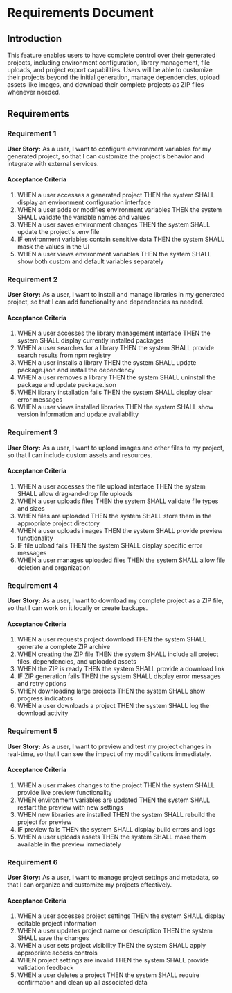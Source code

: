 # Requirements Document

## Introduction

This feature enables users to have complete control over their generated projects, including environment configuration, library management, file uploads, and project export capabilities. Users will be able to customize their projects beyond the initial generation, manage dependencies, upload assets like images, and download their complete projects as ZIP files whenever needed.

## Requirements

### Requirement 1

**User Story:** As a user, I want to configure environment variables for my generated project, so that I can customize the project's behavior and integrate with external services.

#### Acceptance Criteria

1. WHEN a user accesses a generated project THEN the system SHALL display an environment configuration interface
2. WHEN a user adds or modifies environment variables THEN the system SHALL validate the variable names and values
3. WHEN a user saves environment changes THEN the system SHALL update the project's .env file
4. IF environment variables contain sensitive data THEN the system SHALL mask the values in the UI
5. WHEN a user views environment variables THEN the system SHALL show both custom and default variables separately

### Requirement 2

**User Story:** As a user, I want to install and manage libraries in my generated project, so that I can add functionality and dependencies as needed.

#### Acceptance Criteria

1. WHEN a user accesses the library management interface THEN the system SHALL display currently installed packages
2. WHEN a user searches for a library THEN the system SHALL provide search results from npm registry
3. WHEN a user installs a library THEN the system SHALL update package.json and install the dependency
4. WHEN a user removes a library THEN the system SHALL uninstall the package and update package.json
5. WHEN library installation fails THEN the system SHALL display clear error messages
6. WHEN a user views installed libraries THEN the system SHALL show version information and update availability

### Requirement 3

**User Story:** As a user, I want to upload images and other files to my project, so that I can include custom assets and resources.

#### Acceptance Criteria

1. WHEN a user accesses the file upload interface THEN the system SHALL allow drag-and-drop file uploads
2. WHEN a user uploads files THEN the system SHALL validate file types and sizes
3. WHEN files are uploaded THEN the system SHALL store them in the appropriate project directory
4. WHEN a user uploads images THEN the system SHALL provide preview functionality
5. IF file upload fails THEN the system SHALL display specific error messages
6. WHEN a user manages uploaded files THEN the system SHALL allow file deletion and organization

### Requirement 4

**User Story:** As a user, I want to download my complete project as a ZIP file, so that I can work on it locally or create backups.

#### Acceptance Criteria

1. WHEN a user requests project download THEN the system SHALL generate a complete ZIP archive
2. WHEN creating the ZIP file THEN the system SHALL include all project files, dependencies, and uploaded assets
3. WHEN the ZIP is ready THEN the system SHALL provide a download link
4. IF ZIP generation fails THEN the system SHALL display error messages and retry options
5. WHEN downloading large projects THEN the system SHALL show progress indicators
6. WHEN a user downloads a project THEN the system SHALL log the download activity

### Requirement 5

**User Story:** As a user, I want to preview and test my project changes in real-time, so that I can see the impact of my modifications immediately.

#### Acceptance Criteria

1. WHEN a user makes changes to the project THEN the system SHALL provide live preview functionality
2. WHEN environment variables are updated THEN the system SHALL restart the preview with new settings
3. WHEN new libraries are installed THEN the system SHALL rebuild the project for preview
4. IF preview fails THEN the system SHALL display build errors and logs
5. WHEN a user uploads assets THEN the system SHALL make them available in the preview immediately

### Requirement 6

**User Story:** As a user, I want to manage project settings and metadata, so that I can organize and customize my projects effectively.

#### Acceptance Criteria

1. WHEN a user accesses project settings THEN the system SHALL display editable project information
2. WHEN a user updates project name or description THEN the system SHALL save the changes
3. WHEN a user sets project visibility THEN the system SHALL apply appropriate access controls
4. WHEN project settings are invalid THEN the system SHALL provide validation feedback
5. WHEN a user deletes a project THEN the system SHALL require confirmation and clean up all associated data
